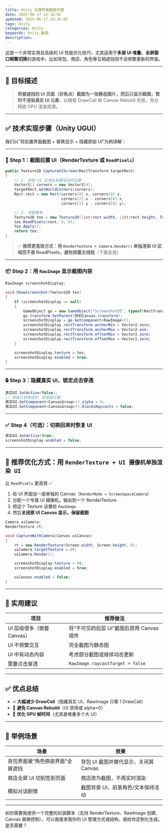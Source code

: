 ```yaml
---
title: Unity 后置界面截图代替
date: 2025-06-17 14:16:02
updated: 2025-06-17 14:16:02
tags: Unity
categories: Unity
keywords: Unity,截图
description:
---
```


这是一个非常实用且高级的 UI 性能优化技巧，尤其适用于**多层 UI 堆叠、全屏窗口频繁切换**的游戏中，比如背包、商店、角色等互相遮挡但不会频繁更新的界面。

---

## 🧠 目标描述

> **将被遮挡的 UI 页面（非焦点）截图为一张静态图片，然后只显示截图，暂时不渲染真实 UI 元素**，以降低 DrawCall 和 Canvas Rebuild 负担，充分释放 GPU 渲染资源。

---

## ✅ 技术实现步骤（Unity UGUI）

我们以“将后置界面截图 + 替换显示 + 隐藏原始 UI”为例讲解：

---

### 🧱 Step 1：截图后置 UI（RenderTexture 或 `ReadPixels`）

```csharp
public Texture2D CaptureUIScreen(RectTransform targetRect)
{
    // 1. 获取 UI 区域在屏幕空间的位置
    Vector3[] corners = new Vector3[4];
    targetRect.GetWorldCorners(corners);
    Rect rect = new Rect(corners[0].x, corners[0].y, 
                         corners[2].x - corners[0].x, 
                         corners[2].y - corners[0].y);

    // 2. 读取像素
    Texture2D tex = new Texture2D((int)rect.width, (int)rect.height, TextureFormat.RGB24, false);
    tex.ReadPixels(rect, 0, 0);
    tex.Apply();
    return tex;
}
```

> ✅ **推荐更高效方式：用 `RenderTexture + Camera.Render()` 单独渲染 UI 区域而不是 ReadPixels，避免阻塞主线程**（下面会说）

---

### 📦 Step 2：用 `RawImage` 显示截图内容

```csharp
RawImage screenshotDisplay;

void ShowScreenshot(Texture2D tex)
{
    if (screenshotDisplay == null)
    {
        GameObject go = new GameObject("ScreenshotUI", typeof(RectTransform), typeof(CanvasRenderer), typeof(RawImage));
        go.transform.SetParent(你的Canvas.transform);
        screenshotDisplay = go.GetComponent<RawImage>();
        screenshotDisplay.rectTransform.anchorMin = Vector2.zero;
        screenshotDisplay.rectTransform.anchorMax = Vector2.one;
        screenshotDisplay.rectTransform.offsetMin = Vector2.zero;
        screenshotDisplay.rectTransform.offsetMax = Vector2.zero;
    }

    screenshotDisplay.texture = tex;
    screenshotDisplay.enabled = true;
}
```

---

### 🔒 Step 3：隐藏真实 UI，锁定点击穿透

```csharp
真实UI.SetActive(false);
// 或者只禁用组件，但保留位置
真实UI.GetComponent<CanvasGroup>().alpha = 0;
真实UI.GetComponent<CanvasGroup>().blocksRaycasts = false;
```

---

### ✅ Step 4（可选）：切换回来时恢复 UI

```csharp
真实UI.SetActive(true);
screenshotDisplay.enabled = false;
```

---

## 🚀 推荐优化方式：用 `RenderTexture + UI 摄像机单独渲染 UI`

比 `ReadPixels` 更高效 ✅

1. 给 UI 界面加一层单独的 Canvas（`RenderMode = ScreenSpaceCamera`）
2. 分配一个专属 UI 摄像机，输出到一个 RenderTexture
3. 把这个 Texture 设置给 `RawImage`
4. 然后**关闭原 UI Canvas 显示，保留截图**

```csharp
Camera uiCamera;
RenderTexture rt;

void CaptureWithCamera(Canvas uiCanvas)
{
    rt = new RenderTexture(Screen.width, Screen.height, 0);
    uiCamera.targetTexture = rt;
    uiCamera.Render();

    screenshotDisplay.texture = rt;
    screenshotDisplay.enabled = true;

    uiCanvas.enabled = false;
}
```

---

## 📌 实用建议

| 项目                 | 推荐做法                             |
| ------------------ | -------------------------------- |
| UI 层级很多（嵌套 Canvas） | 将“不可见的后层 UI”截图后禁用 Canvas 组件      |
| UI 不频繁交互           | 完全截图为静态图                         |
| UI 中有动态内容          | 考虑部分截图或继续动态更新                    |
| 需要点击穿透             | `RawImage.raycastTarget = false` |

---

## ✅ 优点总结

* 🔥 **大幅减少 DrawCall**（隐藏真实 UI，RawImage 只需 1 DrawCall）
* 🚫 **避免 Canvas Rebuild**（UI 禁用或 alpha=0）
* 🧠 **优化 GPU 帧时间**（尤其是堆叠多个大 UI）

---

## 🎯 举例场景

| 场景                | 效果                       |
| ----------------- | ------------------------ |
| 背包界面被“角色换装界面”全屏遮挡 | 背包 UI 截图并替代显示，关闭其 Canvas |
| 商店全屏 UI 切到签到页面    | 商店改为截图，不再实时渲染            |
| 模拟对话剧情            | 截图背景 UI，前景角色/文本保持活动      |

---

如你需要我提供一个完整的封装脚本（支持 RenderTexture、RawImage 创建、Canvas 替换控制），可以直接发我你的 UI 管理方式或结构，我给你定制化生成。是否需要？
